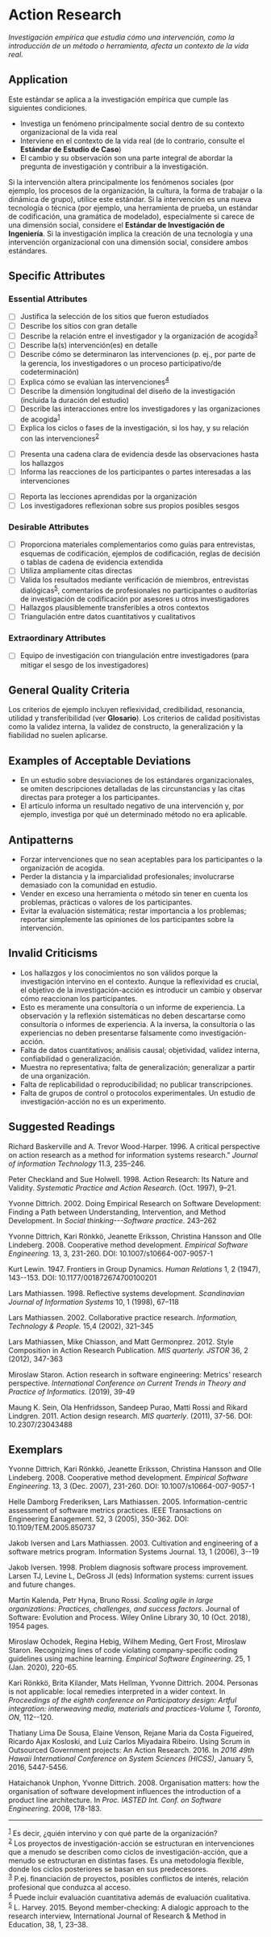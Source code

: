 ﻿# Action Research 
<standard name="Action Research">

*Investigación empírica que estudia cómo una intervención, como la 
introducción de un método o herramienta, afecta un contexto de la vida real.*

## Application 

Este estándar se aplica a la investigación empírica que cumple las 
siguientes condiciones.

-   Investiga un fenómeno principalmente social dentro de su contexto 
    organizacional de la vida real
-   Interviene en el contexto de la vida real (de lo contrario, 
    consulte el **Estándar de Estudio de Caso**)
-   El cambio y su observación son una parte integral de abordar la 
    pregunta de investigación y contribuir a la investigación.

Si la intervención altera principalmente los fenómenos sociales (por ejemplo, los
procesos de la organización, la cultura, la forma de trabajar o la dinámica de grupo),
utilice este estándar. Si la intervención es una nueva tecnología o técnica
(por ejemplo, una herramienta de prueba, un estándar de codificación, una gramática de modelado), especialmente
si carece de una dimensión social, considere el **Estándar de Investigación de Ingeniería**.
Si la investigación implica la creación de una tecnología y una intervención
organizacional con una dimensión social, considere ambos
estándares.

## Specific Attributes
### Essential Attributes
<checklist name="Essential">
    
<intro>


<method>
    
- [ ]   Justifica la selección de los sitios que fueron estudiados
- [ ]   Describe los sitios con gran detalle
- [ ]   Describe la relación entre el investigador y la organización de acogida<sup>[3](#myfootnote1)</sup>
- [ ]   Describe la(s) intervención(es) en detalle
- [ ]   Describe cómo se determinaron las intervenciones (p. ej., por parte de la gerencia, los investigadores o un proceso participativo/de codeterminación)
- [ ]   Explica cómo se evalúan las intervenciones<sup>[4](#myfootnote3)</sup>
- [ ]   Describe la dimensión longitudinal del diseño de la investigación (incluida la duración del estudio)
- [ ]   Describe las interacciones entre los investigadores y las organizaciones de acogida<sup>[1](#myfootnote1)</sup>
- [ ]   Explica los ciclos o fases de la investigación, si los hay, y su relación con las intervenciones<sup>[2](#myfootnote2)</sup>

<results>
    
- [ ]   Presenta una cadena clara de evidencia desde las observaciones hasta los hallazgos
- [ ]   Informa las reacciones de los participantes o partes interesadas a las intervenciones
    
<discussion>

- [ ]   Reporta las lecciones aprendidas por la organización
- [ ]   Los investigadores reflexionan sobre sus propios posibles sesgos

<other>

</checklist>
    
### Desirable Attributes
<checklist name="Desirable">
    
- [ ]   Proporciona materiales complementarios como guías para entrevistas, esquemas de codificación, ejemplos de codificación, reglas de decisión o tablas de cadena de evidencia extendida
- [ ]   Utiliza ampliamente citas directas
- [ ]   Valida los resultados mediante verificación de miembros, entrevistas dialógicas<sup>[5](#myfootnote1)</sup>, comentarios de profesionales no participantes o auditorías de investigación de codificación por asesores u otros investigadores
- [ ]   Hallazgos plausiblemente transferibles a otros contextos
- [ ]   Triangulación entre datos cuantitativos y cualitativos
</checklist>
    
### Extraordinary Attributes
<checklist name="Extraordinary">

- [ ]   Equipo de investigación con triangulación entre investigadores (para mitigar el sesgo de los investigadores)
</checklist>
     
## General Quality Criteria 

Los criterios de ejemplo incluyen reflexividad, credibilidad, resonancia, utilidad 
y transferibilidad (ver **Glosario**). Los criterios de calidad positivistas como 
la validez interna, la validez de constructo, la generalización y 
la fiabilidad no suelen aplicarse.

## Examples of Acceptable Deviations 

-   En un estudio sobre desviaciones de los estándares organizacionales, se omiten 
    descripciones detalladas de las circunstancias y las citas directas para 
    proteger a los participantes.
-   El artículo informa un resultado negativo de una intervención y, 
    por ejemplo, investiga por qué un determinado método no era aplicable.

## Antipatterns 

-   Forzar intervenciones que no sean aceptables para los participantes o la
    organización de acogida.
-   Perder la distancia y la imparcialidad profesionales; involucrarse demasiado 
    con la comunidad en estudio.
-   Vender en exceso una herramienta o método sin tener en cuenta los problemas,
    prácticas o valores de los participantes.
-   Evitar la evaluación sistemática; restar importancia a los problemas; reportar
    simplemente las opiniones de los participantes sobre la intervención.

## Invalid Criticisms 

-   Los hallazgos y los conocimientos no son válidos porque la investigación
    intervino en el contexto. Aunque la reflexividad es crucial,
    el objetivo de la investigación-acción es introducir un cambio y observar cómo
    reaccionan los participantes.
-   Esto es meramente una consultoría o un informe de experiencia. La observación
    y la reflexión sistemáticas no deben descartarse como consultoría o
    informes de experiencia. A la inversa, la consultoría o las experiencias no deben
    presentarse falsamente como investigación-acción.
-   Falta de datos cuantitativos; análisis causal; objetividad, validez interna,
    confiabilidad o generalización.
-   Muestra no representativa; falta de generalización; generalizar
    a partir de una organización.
-   Falta de replicabilidad o reproducibilidad; no publicar transcripciones.
-   Falta de grupos de control o protocolos experimentales. Un estudio de investigación-acción
    no es un experimento.

## Suggested Readings

Richard Baskerville and A. Trevor Wood-Harper. 1996. A critical
perspective on action research as a method for information systems
research.\" *Journal of information Technology* 11.3, 235–246.

Peter Checkland and Sue Holwell. 1998. Action Research: Its Nature and
Validity. *Systematic Practice and Action Research.* (Oct. 1997), 9–21.

Yvonne Dittrich. 2002. Doing Empirical Research on Software Development:
Finding a Path between Understanding, Intervention, and Method
Development. In *Social thinking---Software practice*. 243–262

Yvonne Dittrich, Kari Rönkkö, Jeanette Eriksson, Christina Hansson and
Olle Lindeberg. 2008. Cooperative method development. *Empirical
Software Engineering.* 13, 3, 231-260. DOI: 10.1007/s10664-007-9057-1

Kurt Lewin. 1947. Frontiers in Group Dynamics. *Human Relations* 1, 2
(1947), 143--153. DOI: 10.1177/001872674700100201

Lars Mathiassen. 1998. Reflective systems development. *Scandinavian
Journal of Information Systems* 10, 1 (1998), 67–118

Lars Mathiassen. 2002. Collaborative practice research. *Information,
Technology & People.* 15,4 (2002), 321–345

Lars Mathiassen, Mike Chiasson, and Matt Germonprez. 2012. Style
Composition in Action Research Publication. *MIS quarterly. JSTOR* 36, 2
(2012), 347-363

Miroslaw Staron. Action research in software engineering: Metrics'
research perspective. *International Conference on Current Trends in
Theory and Practice of Informatics.* (2019), 39-49

Maung K. Sein, Ola Henfridsson, Sandeep Purao, Matti Rossi and Rikard
Lindgren. 2011. Action design research. *MIS quarterly*. (2011), 37-56.
DOI: 10.2307/23043488

## Exemplars

Yvonne Dittrich, Kari Rönkkö, Jeanette Eriksson, Christina Hansson and
Olle Lindeberg. 2008. Cooperative method development. *Empirical
Software Engineering*. 13, 3 (Dec. 2007), 231-260. DOI:
10.1007/s10664-007-9057-1

Helle Damborg Frederiksen, Lars Mathiassen. 2005. Information-centric
assessment of software metrics practices. IEEE Transactions on
Engineering Eanagement. 52, 3 (2005), 350-362. DOI:
10.1109/TEM.2005.850737

Jakob Iversen and Lars Mathiassen. 2003. Cultivation and engineering of
a software metrics program. Information Systems Journal. 13, 1 (2006),
3--19

Jakob Iversen. 1998. Problem diagnosis software process improvement.
Larsen TJ, Levine L, DeGross JI (eds) Information systems: current
issues and future changes.

Martin Kalenda, Petr Hyna, Bruno Rossi. *Scaling agile in large
organizations: Practices, challenges, and success factors*. Journal of
Software: Evolution and Process. Wiley Online Library 30, 10 (Oct.
2018), 1954 pages.

Miroslaw Ochodek, Regina Hebig, Wilhem Meding, Gert Frost, Miroslaw
Staron. Recognizing lines of code violating company-specific coding
guidelines using machine learning. *Empirical Software Engineering*. 25,
1 (Jan. 2020), 220-65.

Kari Rönkkö, Brita Kilander, Mats Hellman, Yvonne Dittrich. 2004.
Personas is not applicable: local remedies interpreted in a wider
context. In *Proceedings of the eighth conference on Participatory
design: Artful integration: interweaving media, materials and
practices-Volume 1, Toronto, ON*, 112--120.

Thatiany Lima De Sousa, Elaine Venson, Rejane Maria da Costa Figueired,
Ricardo Ajax Kosloski, and Luiz Carlos Miyadaira Ribeiro. Using Scrum in
Outsourced Government projects: An Action Research. 2016. In *2016 49th
Hawaii International Conference on System Sciences (HICSS)*, January 5,
2016, 5447-5456.

Hataichanok Unphon, Yvonne Dittrich. 2008. Organisation matters: how the
organisation of software development influences the introduction of a
product line architecture. In *Proc. IASTED Int. Conf. on Software
Engineering*. 2008, 178-183.

---
<footnote><sup>[1](#myfootnote1)</sup> Es decir, ¿quién intervino y con qué parte de la organización?</footnote><br>
<footnote><sup>[2](#myfootnote2)</sup> Los proyectos de investigación-acción se estructuran en intervenciones que a menudo se describen como ciclos de investigación-acción, que a menudo se estructuran en distintas fases. Es una metodología flexible, donde los ciclos posteriores se basan en sus predecesores.</footnote><br>
<footnote><sup>[3](#myfootnote1)</sup> P.ej. financiación de proyectos, posibles conflictos de interés, relación profesional que conduzca al acceso.</footnote><br>
<footnote><sup>[4](#myfootnote3)</sup> Puede incluir evaluación cuantitativa además de evaluación cualitativa.</footnote><br>
<footnote><sup>[5](#myfootnote1)</sup> L. Harvey. 2015. Beyond member-checking: A dialogic approach to the research interview, International Journal of Research & Method in Education, 38, 1, 23–38.</footnote><br>
</standard>

